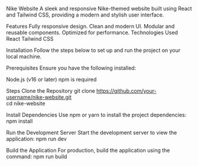 Nike Website
A sleek and responsive Nike-themed website built using React and Tailwind CSS, providing a modern and stylish user interface.

Features
Fully responsive design.
Clean and modern UI.
Modular and reusable components.
Optimized for performance.
Technologies Used
React
Tailwind CSS

Installation
Follow the steps below to set up and run the project on your local machine.

Prerequisites
Ensure you have the following installed:

Node.js (v16 or later)
npm is required

Steps
Clone the Repository
git clone https://github.com/your-username/nike-website.git  
cd nike-website 

Install Dependencies
Use npm or yarn to install the project dependencies:
npm install  
 
Run the Development Server
Start the development server to view the application:
npm run dev  

Build the Application
For production, build the application using the command:
npm run build  

